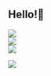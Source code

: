 ## Hello!👋
![](https://github-readme-stats.vercel.app/api?username=nishant1800&theme=radical&hide_border=false&include_all_commits=true&count_private=false)<br/>
![](https://nirzak-streak-stats.vercel.app/?user=nishant1800&theme=radical&hide_border=false)<br/>
![](https://github-readme-stats.vercel.app/api/top-langs/?username=nishant1800&theme=radical&hide_border=false&include_all_commits=true&count_private=false&layout=compact)

[![](https://visitcount.itsvg.in/api?id=nishant1800&icon=0&color=0)](https://visitcount.itsvg.in)

<!-- Proudly created with GPRM ( https://gprm.itsvg.in ) -->
